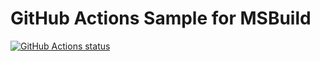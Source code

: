 # GitHub Actions Sample for MSBuild

<p align="left">
  <a href="https://github.com/kerry-Cho/Actions_msbuild2010"><img alt="GitHub Actions status" src="https://github.com/kerry-Cho/Actions_msbuild2010/workflows/Main%20workflow/badge.svg"></a>
</p>

